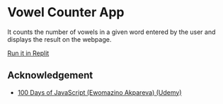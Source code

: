 # Vowel Counter App

It counts the number of vowels in a given word entered by the user and displays the result on the webpage.

[Run it in Replit](https://replit.com/@soeweiyanphyo/06-vowel-counter-app)

## Acknowledgement

- [100 Days of JavaScript (Ewomazino Akpareva) (Udemy)](https://www.udemy.com/course/100-days-of-javascript)
